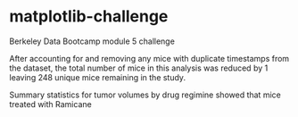 # matplotlib-challenge
Berkeley Data Bootcamp module 5 challenge

After accounting for and removing any mice with duplicate timestamps from the dataset, the total number of mice in this analysis was reduced by 1 leaving 248 unique mice remaining in the study. 

Summary statistics for tumor volumes by drug regimine showed that mice treated with Ramicane 